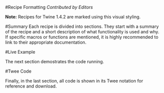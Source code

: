 #Recipe Formatting
*Contributed by Editors*

<div class="information"><strong>Note:</strong> Recipes for Twine 1.4.2 are marked using this visual styling.</div>

#Summary
Each recipe is divided into sections. They start with a summary of the recipe and a short description of what functionality is used and why. If specific macros or functions are mentioned, it is highly recommended to link to their appropriate documentation.

#Live Example

The next section demostrates the code running.

#Twee Code

Finally, in the last section, all code is shown in its Twee notation for reference and download.

